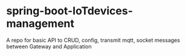 # spring-boot-IoTdevices-management
A repo for basic API to CRUD, config, transmit mqtt, socket messages between Gateway and Application 

